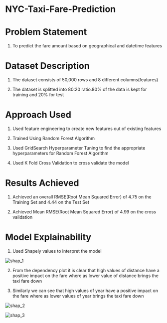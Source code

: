 # NYC-Taxi-Fare-Prediction

# Problem Statement

1. To predict the fare amount based on geographical and datetime features

# Dataset Description
1. The dataset consists of 50,000 rows and 8 different columns(features)

2. The dataset is splitted into 80:20 ratio.80% of the data is kept for training and 20% for test

# Approach Used

1. Used feature engineering to create new features out of existing features

2. Trained Using Random Forest Algorithm

3. Used GridSearch Hyperparameter Tuning to find the appropriate hyperparameters for Random Forest Algorithm

4. Used K Fold Cross Validation to cross validate the model

# Results Achieved

1. Achieved an overall RMSE(Root Mean Squared Error) of 4.75 on the Training Set and 4.44 on the Test Set

2. Achieved Mean RMSE(Root Mean Squared Error) of 4.99 on the cross validation

# Model Explainability

1. Used Shapely values to interpret the model

![shap_1](https://user-images.githubusercontent.com/37527532/107843024-9d612c00-6ded-11eb-8773-dccc072239e1.png)

2. From the dependency plot it is clear that high values of distance have a positive impact on the fare where as lower value of distance brings the taxi fare down

3. Similarly we can see that high values of year have a positive impact on the fare where as lower values of year brings the taxi fare down

![shap_2](https://user-images.githubusercontent.com/37527532/107843026-9e925900-6ded-11eb-836e-1174b015b45f.png)

![shap_3](https://user-images.githubusercontent.com/37527532/107843029-9fc38600-6ded-11eb-8e6c-cbe4c6bb1e61.png)


